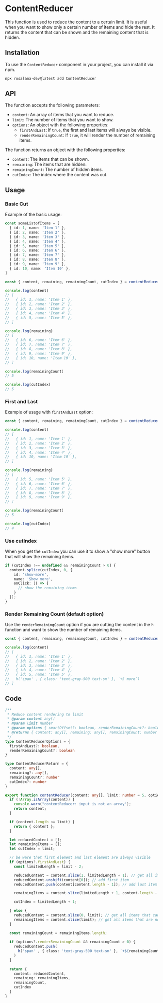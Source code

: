 # ContentReducer

This function is used to reduce the content to a certain limit. It is useful when you want to show only a certain number of items and hide the rest. It returns the content that can be shown and the remaining content that is hidden.

## Installation

To use the `ContentReducer` component in your project, you can install it via npm.

```bash
npx rosalana-dev@latest add ContentReducer
```

## API

The function accepts the following parameters:

- `content`: An array of items that you want to reduce.
- `limit`: The number of items that you want to show.
- `options`: An object with the following properties:
  - `firstAndLast`: If `true`, the first and last items will always be visible.
  - `renderRemainingCount`: If `true`, it will render the number of remaining items.

The function returns an object with the following properties:

- `content`: The items that can be shown.
- `remaining`: The items that are hidden.
- `remainingCount`: The number of hidden items.
- `cutIndex`: The index where the content was cut.

## Usage

### Basic Cut
Example of the basic usage:

```ts
const someListofItems = [
  { id: 1, name: 'Item 1' },
  { id: 2, name: 'Item 2' },
  { id: 3, name: 'Item 3' },
  { id: 4, name: 'Item 4' },
  { id: 5, name: 'Item 5' },
  { id: 6, name: 'Item 6' },
  { id: 7, name: 'Item 7' },
  { id: 8, name: 'Item 8' },
  { id: 9, name: 'Item 9' },
  { id: 10, name: 'Item 10' },
]

const { content, remaining, remainingCount, cutIndex } = contentReducer(someListofItems, 5);

console.log(content)
// [
//   { id: 1, name: 'Item 1' },
//   { id: 2, name: 'Item 2' },
//   { id: 3, name: 'Item 3' },
//   { id: 4, name: 'Item 4' },
//   { id: 5, name: 'Item 5' },
// ]

console.log(remaining)
// [
//   { id: 6, name: 'Item 6' },
//   { id: 7, name: 'Item 7' },
//   { id: 8, name: 'Item 8' },
//   { id: 9, name: 'Item 9' },
//   { id: 10, name: 'Item 10' },
// ]

console.log(remainingCount)
// 5

console.log(cutIndex)
// 5
```

### First and Last

Example of usage with `firstAndLast` option:

```ts
const { content, remaining, remainingCount, cutIndex } = contentReducer(someListofItems, 5, { firstAndLast: true });

console.log(content)
// [
//   { id: 1, name: 'Item 1' },
//   { id: 2, name: 'Item 2' },
//   { id: 3, name: 'Item 3' },
//   { id: 4, name: 'Item 4' },
//   { id: 10, name: 'Item 10' },
// ]

console.log(remaining)
// [
//   { id: 5, name: 'Item 5' },
//   { id: 6, name: 'Item 6' },
//   { id: 7, name: 'Item 7' },
//   { id: 8, name: 'Item 8' },
//   { id: 9, name: 'Item 9' },
// ]

console.log(remainingCount)
// 5

console.log(cutIndex)
// 4
```

### Use cutIndex

When you get the `cutIndex` you can use it to show a "show more" button that will show the remaining items.

```ts
if (cutIndex !== undefined && remainingCount > 0) {
  content.splice(cutIndex, 0, {
    id: 'show-more',
    name: 'Show more',
    onClick: () => {
      // show the remaining items
    }
  });
}
```

### Render Remaining Count (default option)

Use the `renderRemainingCount` option if you are cutting the content in the `h` function and want to show the number of remaining items.

```ts
const { content, remaining, remainingCount, cutIndex } = contentReducer(someListofItems, 5, { renderRemainingCount: true });

console.log(content)
// [
//   { id: 1, name: 'Item 1' },
//   { id: 2, name: 'Item 2' },
//   { id: 3, name: 'Item 3' },
//   { id: 4, name: 'Item 4' },
//   { id: 5, name: 'Item 5' },
//   h('span' , { class: 'text-gray-500 text-sm' }, `+5 more`)
// ]
```


## Code

```ts
/**
 * Reduce content rendering to limit
 * @param content any[]
 * @param limit number
 * @param options { smartOffset?: boolean, renderRemainingCount?: boolean }
 * @returns { content: any[], remaining: any[], remainingCount: number }
 */
type ContentReducerOptions = {
  firstAndLast?: boolean,
  renderRemainingCount?: boolean
}

type ContentReducerReturn = {
  content: any[],
  remaining?: any[],
  remainingCount?: number
  cutIndex?: number
}

export function contentReducer(content: any[], limit: number = 5, options?: ContentReducerOptions): ContentReducerReturn {
  if (!Array.isArray(content)) {
    console.warn("contentReducer: input is not an array");
    return content;
  }

  if (content.length <= limit) {
    return { content };
  }

  let reducedContent = [];
  let remainingItems = [];
  let cutIndex = limit;

  // be ware thet first element and last element are always visible
  if (options?.firstAndLast) {
    const limitedLength = limit - 2;

    reducedContent = content.slice(1, limitedLength + 1); // get all items that can be shown except first and last
    reducedContent.unshift(content[0]); // add first item
    reducedContent.push(content[content.length - 1]); // add last item

    remainingItems = content.slice(limitedLength + 1, content.length - 1); // get all items that are not shown

    cutIndex = limitedLength + 1;

  } else {
    reducedContent = content.slice(0, limit); // get all items that can be shown
    remainingItems = content.slice(limit); // get all items that are not shown
  }

  const remainingCount = remainingItems.length;
  
  if (options?.renderRemainingCount && remainingCount > 0) {
    reducedContent.push(
      h('span' , { class: 'text-gray-500 text-sm' }, `+${remainingCount} more`)
    )
  }
  
  return {
    content: reducedContent,
    remaining: remainingItems,
    remainingCount,
    cutIndex
  }
}

```
